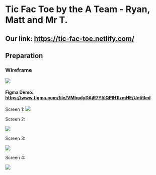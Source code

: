 # Tic Fac Toe by the A Team - Ryan, Matt and Mr T.

## Our link: https://tic-fac-toe.netlify.com/

## Preparation

### Wireframe

![](https://i.imgur.com/7htJzpC.png)

#### Figma Demo: https://www.figma.com/file/VMhodyDAjR7Y5lQPIH1lzmHE/Untitled

Screen 1:
![](https://i.imgur.com/qzxwd7T.png)

Screen 2:

![](https://i.imgur.com/M4klQwx.png)

Screen 3:

![](https://i.imgur.com/inrJyHj.png)

Screen 4:

![](https://i.imgur.com/Npf05eK.png)
